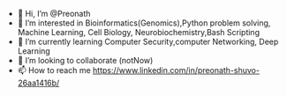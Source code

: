 - 👋 Hi, I’m @Preonath
- 👀 I’m interested in Bioinformatics(Genomics),Python problem solving, Machine Learning, Cell Biology, Neurobiochemistry,Bash Scripting
- 🌱 I’m currently learning Computer Security,computer Networking, Deep Learning
- 💞️ I’m looking to collaborate (notNow) 
- 📫 How to reach me https://www.linkedin.com/in/preonath-shuvo-26aa1416b/

<!---
Preonath/Preonath is a ✨ special ✨ repository because its `README.md` (this file) appears on your GitHub profile.
You can click the Preview link to take a look at your changes.
--->
